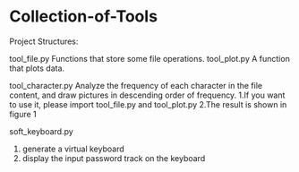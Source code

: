# Collection-of-Tools
Project Structures:

tool_file.py Functions that store some file operations.
tool_plot.py A function that plots data.

tool_character.py Analyze the frequency of each character in the file content, and draw pictures in descending order of frequency.
1.If you want to use it, please import tool_file.py and tool_plot.py
2.The result is shown in figure 1

soft_keyboard.py 
1. generate a virtual keyboard 
2. display the input password track on the keyboard
